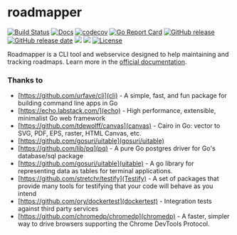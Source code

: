 # roadmapper

[![Build Status](https://travis-ci.com/peteraba/roadmapper.svg?branch=master)](https://travis-ci.com/peteraba/roadmapper)
[![Docs](https://img.shields.io/badge/docs-current-brightgreen.svg)](https://docs.rdmp.app)
[![codecov](https://codecov.io/gh/peteraba/roadmapper/branch/master/graph/badge.svg)](https://codecov.io/gh/peteraba/roadmapper)
[![Go Report Card](https://goreportcard.com/badge/github.com/peteraba/roadmapper)](https://goreportcard.com/report/github.com/peteraba/roadmapper)
[![GitHub release](https://img.shields.io/github/tag/peteraba/roadmapper.svg?label=release)](https://github.com/peteraba/roadmapper/releases)
[![GitHub release date](https://img.shields.io/github/release-date/peteraba/roadmapper.svg)](https://github.com/peteraba/roadmapper/releases)
[![](https://images.microbadger.com/badges/version/peteraba/roadmapper.svg)](https://microbadger.com/images/peteraba/roadmapper)
[![](https://images.microbadger.com/badges/image/peteraba/roadmapper.svg)](https://microbadger.com/images/peteraba/roadmapper)
[![License](https://img.shields.io/badge/license-ISC-blue.svg)](https://github.com/peteraba/roadmapper/blob/master/LICENSE)

Roadmapper is a CLI tool and webservice designed to help maintaining and tracking roadmaps. Learn more in the [official documentation](https://docs.rdmp.app/).

### Thanks to

- [https://github.com/urfave/cli](cli) - A simple, fast, and fun package for building command line apps in Go
- [https://echo.labstack.com/](echo) - High performance, extensible, minimalist Go web framework
- [https://github.com/tdewolff/canvas](canvas) - Cairo in Go: vector to SVG, PDF, EPS, raster, HTML Canvas, etc.
- [https://github.com/gosuri/uitable](gosuri/uitable)
- [https://github.com/lib/pq](pq) - A pure Go postgres driver for Go's database/sql package
- [https://github.com/gosuri/uitable](uitable) - A go library for representing data as tables for terminal applications.
- [https://github.com/stretchr/testify](Testify) - A set of packages that provide many tools for testifying that your code will behave as you intend
- [https://github.com/ory/dockertest](dockertest) - Integration tests against third party services
- [https://github.com/chromedp/chromedp](chromedp) - A faster, simpler way to drive browsers supporting the Chrome DevTools Protocol.
